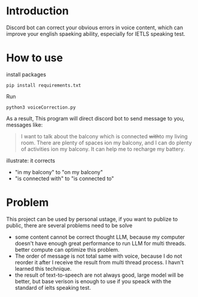 # Introduction
Discord bot can correct your obvious errors in voice content, which can improve your english spaeking ability, especially for IETLS speaking test.

# How to use

install packages
```
pip install requirements.txt
```

Run
```
python3 voiceCorrection.py
```

As a result, This program will direct discord bot to send message to you, messages like:
> I want to talk about the balcony which is connected ~~with~~to my living room. There are plenty of spaces ~~i~~on my balcony, and I can do plenty of activities ion my balcony. It can help me to recharge my battery.

illustrate: it corrects 
+  "in my balcony" to "on my balcony"
+  "is connected with" to "is connected to"

# Problem
This project can be used by personal ustage, if you want to publize to public, there are several problems need to be solve
+ some content cannot be correct thought LLM, because my computer doesn't have enough great performance to run LLM for multi threads. better compute can optimize this problem.
+ The order of message is not total same with voice, because I do not reorder it after I receive the result from multi thread process. I havn't learned this technique.
+ the result of text-to-speech are not always good, large model will be better, but base verison is enough to use if you speack with the standard of ielts speaking test.